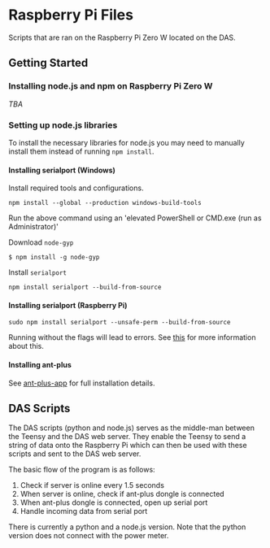 # Raspberry Pi Files
Scripts that are ran on the Raspberry Pi Zero W located on the DAS.

## Getting Started
### Installing node.js and npm on Raspberry Pi Zero W
*TBA*

### Setting up node.js libraries
To install the necessary libraries for node.js you may need to manually install them instead of running `npm install`.

#### Installing serialport (Windows)
Install required tools and configurations.
```
npm install --global --production windows-build-tools
```
Run the above command using an 'elevated PowerShell or CMD.exe (run as Administrator)'

Download `node-gyp`
```
$ npm install -g node-gyp
```

Install `serialport`
```
npm install serialport --build-from-source
```


#### Installing serialport (Raspberry Pi)

```
sudo npm install serialport --unsafe-perm --build-from-source 
```
Running without the flags will lead to errors. See [this](https://github.com/node-serialport/node-serialport/tree/master/packages/serialport#raspberry-pi-linux) for more information about this.

#### Installing ant-plus
See [ant-plus-app](https://github.com/khanguslee/ant-plus-app) for full installation details.

## DAS Scripts
The DAS scripts (python and node.js) serves as the middle-man between the Teensy and the DAS web server. They enable the Teensy to send a string of data onto the Raspberry Pi which can then be used with these scripts and sent to the DAS web server.

The basic flow of the program is as follows:

1. Check if server is online every 1.5 seconds
2. When server is online, check if ant-plus dongle is connected
3. When ant-plus dongle is connected, open up serial port
3. Handle incoming data from serial port

There is currently a python and a node.js version. Note that the python version does not connect with the power meter.